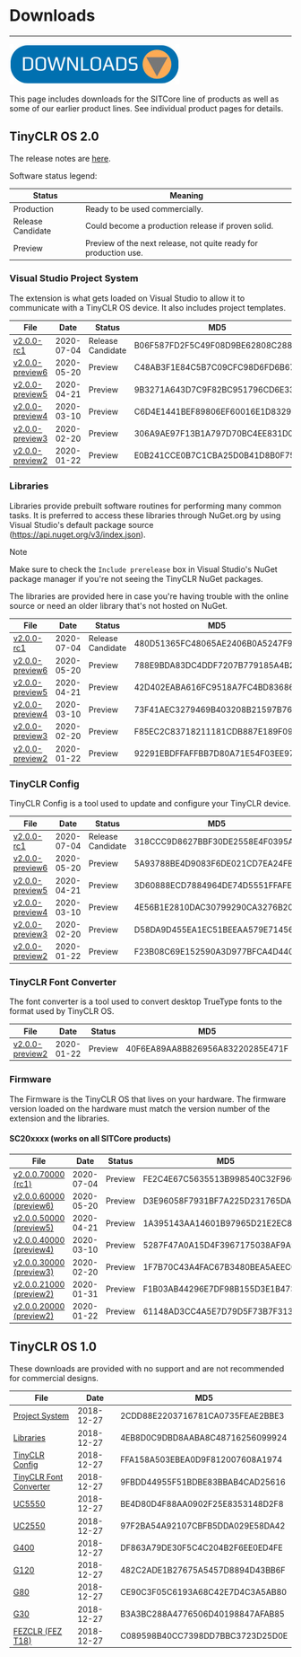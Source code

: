 # Downloads
---
![Download](images/download-noborder.jpg)

This page includes downloads for the SITCore line of products as well as some of our earlier product lines. See individual product pages for details.

## TinyCLR OS 2.0

The release notes are [here](release-notes.md).

Software status legend:

Status | Meaning
--- | ---
Production | Ready to be used commercially.
Release Candidate | Could become a production release if proven solid.
Preview | Preview of the next release, not quite ready for production use.

### Visual Studio Project System
The extension is what gets loaded on Visual Studio to allow it to communicate with a TinyCLR OS device. It also includes project templates.

File | Date | Status | MD5
--- | --- | --- | ---
[v2.0.0-rc1](http://files.ghielectronics.com/downloads/TinyCLR/Extensions/TinyCLR%20OS%20Project%20System%20v2.0.0-rc1.vsix) | 2020-07-04 | Release Candidate | B06F587FD2F5C49F08D9BE62808C288A
[v2.0.0-preview6](http://files.ghielectronics.com/downloads/TinyCLR/Extensions/TinyCLR%20OS%20Project%20System%20v2.0.0-preview6.vsix) | 2020-05-20 | Preview | C48AB3F1E84C5B7C09CFC98D6FD6B67A
[v2.0.0-preview5](http://files.ghielectronics.com/downloads/TinyCLR/Extensions/TinyCLR%20OS%20Project%20System%20v2.0.0-preview5.vsix) | 2020-04-21 | Preview | 9B3271A643D7C9F82BC951796CD6E337
[v2.0.0-preview4](http://files.ghielectronics.com/downloads/TinyCLR/Extensions/TinyCLR%20OS%20Project%20System%20v2.0.0-preview4.vsix) | 2020-03-10 | Preview | C6D4E1441BEF89806EF60016E1D83299
[v2.0.0-preview3](http://files.ghielectronics.com/downloads/TinyCLR/Extensions/TinyCLR%20OS%20Project%20System%20v2.0.0-preview3.vsix) | 2020-02-20 | Preview | 306A9AE97F13B1A797D70BC4EE831D0A
[v2.0.0-preview2](http://files.ghielectronics.com/downloads/TinyCLR/Extensions/TinyCLR%20OS%20Project%20System%20v2.0.0-preview2.vsix) | 2020-01-22 | Preview | E0B241CCE0B7C1CBA25D0B41D8B0F75A 

### Libraries
Libraries provide prebuilt software routines for performing many common tasks. It is preferred to access these libraries through NuGet.org by using Visual Studio's default package source (https://api.nuget.org/v3/index.json).

> [!Note]
> Make sure to check the `Include prerelease` box in Visual Studio's NuGet package manager if you're not seeing the TinyCLR NuGet packages.

The libraries are provided here in case you're having trouble with the online source or need an older library that's not hosted on NuGet.

File | Date | Status | MD5
--- | --- | --- | ---
[v2.0.0-rc1](http://files.ghielectronics.com/downloads/TinyCLR/Libraries/TinyCLR%20OS%20Libraries%20v2.0.0-rc1.zip) | 2020-07-04 | Release Candidate | 480D51365FC48065AE2406B0A5247F96
[v2.0.0-preview6](http://files.ghielectronics.com/downloads/TinyCLR/Libraries/TinyCLR%20OS%20Libraries%20v2.0.0-preview6.zip) | 2020-05-20 | Preview | 788E9BDA83DC4DDF7207B779185A4B27
[v2.0.0-preview5](http://files.ghielectronics.com/downloads/TinyCLR/Libraries/TinyCLR%20OS%20Libraries%20v2.0.0-preview5.zip) | 2020-04-21 | Preview | 42D402EABA616FC9518A7FC4BD836867
[v2.0.0-preview4](http://files.ghielectronics.com/downloads/TinyCLR/Libraries/TinyCLR%20OS%20Libraries%20v2.0.0-preview4.zip) | 2020-03-10 | Preview | 73F41AEC3279469B403208B21597B76C
[v2.0.0-preview3](http://files.ghielectronics.com/downloads/TinyCLR/Libraries/TinyCLR%20OS%20Libraries%20v2.0.0-preview3.zip) | 2020-02-20 | Preview | F85EC2C83718211181CDB887E189F096
[v2.0.0-preview2](http://files.ghielectronics.com/downloads/TinyCLR/Libraries/TinyCLR%20OS%20Libraries%20v2.0.0-preview2.zip) | 2020-01-22 | Preview | 92291EBDFFAFFBB7D80A71E54F03EE97 


### TinyCLR Config
TinyCLR Config is a tool used to update and configure your TinyCLR device.

File | Date | Status | MD5
--- | --- | --- | ---
[v2.0.0-rc1](http://files.ghielectronics.com/downloads/TinyCLR/Config/TinyCLR%20Config%20Setup%20v2.0.0-rc1.msi) | 2020-07-04 | Release Candidate | 318CCC9D8627BBF30DE2558E4F0395AB
[v2.0.0-preview6](http://files.ghielectronics.com/downloads/TinyCLR/Config/TinyCLR%20Config%20Setup%20v2.0.0-preview6.msi) | 2020-05-20 | Preview | 5A93788BE4D9083F6DE021CD7EA24FB6
[v2.0.0-preview5](http://files.ghielectronics.com/downloads/TinyCLR/Config/TinyCLR%20Config%20Setup%20v2.0.0-preview5.msi) | 2020-04-21 | Preview | 3D60888ECD7884964DE74D5551FFAFE5
[v2.0.0-preview4](http://files.ghielectronics.com/downloads/TinyCLR/Config/TinyCLR%20Config%20Setup%20v2.0.0-preview4.msi) | 2020-03-10 | Preview | 4E56B1E2810DAC30799290CA3276B202
[v2.0.0-preview3](http://files.ghielectronics.com/downloads/TinyCLR/Config/TinyCLR%20Config%20Setup%20v2.0.0-preview3.msi) | 2020-02-20 | Preview | D58DA9D455EA1EC51BEEAA579E714568
[v2.0.0-preview2](http://files.ghielectronics.com/downloads/TinyCLR/Config/TinyCLR%20Config%20Setup%20v2.0.0-preview2.msi) | 2020-01-22 | Preview | F23B08C69E152590A3D977BFCA4D440C

### TinyCLR Font Converter
The font converter is a tool used to convert desktop TrueType fonts to the format used by TinyCLR OS.

File | Date | Status | MD5
--- | --- | --- | ---
[v2.0.0-preview2](http://files.ghielectronics.com/downloads/TinyCLR/Tools/TinyCLR%20OS%20Font%20Converter%20v2.0.0-preview2.exe) | 2020-01-22 | Preview | 40F6EA89AA8B826956A83220285E471F

### Firmware
The Firmware is the TinyCLR OS that lives on your hardware. The firmware version loaded on the hardware must match the version number of the extension and the libraries.

#### SC20xxxx (works on all SITCore products)

File | Date | Status | MD5
--- | --- | --- | ---
[v2.0.0.70000 (rc1)](http://files.ghielectronics.com/downloads/TinyCLR/Firmwares/SITCore/SITCore%20Firmware%20v2.0.0.70000-rc1.ghi) |2020-07-04 | Preview | FE2C4E67C5635513B998540C32F96C8D
[v2.0.0.60000 (preview6)](http://files.ghielectronics.com/downloads/TinyCLR/Firmwares/SITCore/SITCore%20Firmware%20v2.0.0.60000-preview6.ghi) |2020-05-20 | Preview | D3E96058F7931BF7A225D231765DA9F5
[v2.0.0.50000 (preview5)](http://files.ghielectronics.com/downloads/TinyCLR/Firmwares/SITCore/SITCore%20Firmware%20v2.0.0.50000-preview5.ghi) |2020-04-21 | Preview | 1A395143AA14601B97965D21E2EC8E2B
[v2.0.0.40000 (preview4)](http://files.ghielectronics.com/downloads/TinyCLR/Firmwares/SITCore/SITCore%20Firmware%20v2.0.0.40000-preview4.ghi) |2020-03-10 | Preview | 5287F47A0A15D4F3967175038AF9A929
[v2.0.0.30000 (preview3)](http://files.ghielectronics.com/downloads/TinyCLR/Firmwares/SITCore/SITCore%20Firmware%20v2.0.0.30000-preview3.ghi) |2020-02-20 | Preview | 1F7B70C43A4FAC67B3480BEA5AEEC0B3
[v2.0.0.21000 (preview2)](http://files.ghielectronics.com/downloads/TinyCLR/Firmwares/SITCore/SITCore%20Firmware%20v2.0.0.21000-preview2.ghi) |2020-01-31 | Preview | F1B03AB44296E7DF98B155D3E1B47359
[v2.0.0.20000 (preview2)](http://files.ghielectronics.com/downloads/TinyCLR/Firmwares/SITCore/SITCore%20Firmware%20v2.0.0.20000-preview2.ghi) |2020-01-22 | Preview | 61148AD3CC4A5E7D79D5F73B7F313C7F

## TinyCLR OS 1.0

These downloads are provided with no support and are not recommended for commercial designs.

File | Date | MD5
-----|------|----
[Project System](http://files.ghielectronics.com/downloads/TinyCLR/Extensions/TinyCLR%20OS%20Project%20System%20v1.0.0.vsix) | 2018-12-27 | 2CDD88E2203716781CA0735FEAE2BBE3
[Libraries](http://files.ghielectronics.com/downloads/TinyCLR/Libraries/TinyCLR%20OS%20Libraries%20v1.0.0.zip) | 2018-12-27 | 4EB8D0C9DBD8AABA8C48716256099924
[TinyCLR Config](http://files.ghielectronics.com/downloads/TinyCLR/Config/TinyCLR%20Config%20Setup%20v1.0.0.msi) | 2018-12-27 | FFA158A503EBEA0D9F812007608A1974
[TinyCLR Font Converter](http://files.ghielectronics.com/downloads/TinyCLR/Tools/TinyCLR%20OS%20Font%20Converter%20v1.0.0.exe) | 2018-12-27 | 9FBDD44955F51BDBE83BBAB4CAD25616
[UC5550](http://files.ghielectronics.com/downloads/TinyCLR/Firmwares/UC5550/UC5550%20Firmware%20v1.0.0.glb) | 2018-12-27 | BE4D80D4F88AA0902F25E8353148D2F8
[UC2550](http://files.ghielectronics.com/downloads/TinyCLR/Firmwares/UC2550/UC2550%20Firmware%20v1.0.0.glb) | 2018-12-27 | 97F2BA54A92107CBFB5DDA029E58DA42
[G400](http://files.ghielectronics.com/downloads/TinyCLR/Firmwares/G400/G400%20Firmware%20v1.0.0.glb) | 2018-12-27 | DF863A79DE30F5C4C204B2F6EE0ED4FE
[G120](http://files.ghielectronics.com/downloads/TinyCLR/Firmwares/G120/G120%20Firmware%20v1.0.0.glb) | 2018-12-27 | 482C2ADE1B27675A5457D8894D43BB6F
[G80](http://files.ghielectronics.com/downloads/TinyCLR/Firmwares/G80/G80%20Firmware%20v1.0.0.ghi) | 2018-12-27 | CE90C3F05C6193A68C42E7D4C3A5AB80
[G30](http://files.ghielectronics.com/downloads/TinyCLR/Firmwares/G30/G30%20Firmware%20v1.0.0.ghi) | 2018-12-27 | B3A3BC288A4776506D40198847AFAB85
[FEZCLR (FEZ T18)](http://files.ghielectronics.com/downloads/TinyCLR/Firmwares/FEZCLR/FEZCLR%20Firmware%20v1.0.0.glb) | 2018-12-27 | C089598B40CC7398DD7BBC3723D25D0E

